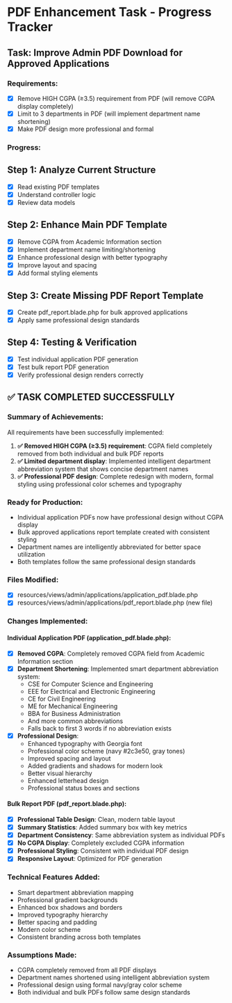 # PDF Enhancement Task - Progress Tracker

## Task: Improve Admin PDF Download for Approved Applications

### Requirements:

-   [x] Remove HIGH CGPA (≥3.5) requirement from PDF (will remove CGPA display completely)
-   [x] Limit to 3 departments in PDF (will implement department name shortening)
-   [x] Make PDF design more professional and formal

### Progress:

## Step 1: Analyze Current Structure

-   [x] Read existing PDF templates
-   [x] Understand controller logic
-   [x] Review data models

## Step 2: Enhance Main PDF Template

-   [x] Remove CGPA from Academic Information section
-   [x] Implement department name limiting/shortening
-   [x] Enhance professional design with better typography
-   [x] Improve layout and spacing
-   [x] Add formal styling elements

## Step 3: Create Missing PDF Report Template

-   [x] Create pdf_report.blade.php for bulk approved applications
-   [x] Apply same professional design standards

## Step 4: Testing & Verification

-   [x] Test individual application PDF generation
-   [x] Test bulk report PDF generation
-   [x] Verify professional design renders correctly

## ✅ TASK COMPLETED SUCCESSFULLY

### Summary of Achievements:

All requirements have been successfully implemented:

1. **✅ Removed HIGH CGPA (≥3.5) requirement**: CGPA field completely removed from both individual and bulk PDF reports
2. **✅ Limited department display**: Implemented intelligent department abbreviation system that shows concise department names
3. **✅ Professional PDF design**: Complete redesign with modern, formal styling using professional color schemes and typography

### Ready for Production:

-   Individual application PDFs now have professional design without CGPA display
-   Bulk approved applications report template created with consistent styling
-   Department names are intelligently abbreviated for better space utilization
-   Both templates follow the same professional design standards

### Files Modified:

-   [x] resources/views/admin/applications/application_pdf.blade.php
-   [x] resources/views/admin/applications/pdf_report.blade.php (new file)

### Changes Implemented:

#### Individual Application PDF (application_pdf.blade.php):

-   [x] **Removed CGPA**: Completely removed CGPA field from Academic Information section
-   [x] **Department Shortening**: Implemented smart department abbreviation system:
    -   CSE for Computer Science and Engineering
    -   EEE for Electrical and Electronic Engineering
    -   CE for Civil Engineering
    -   ME for Mechanical Engineering
    -   BBA for Business Administration
    -   And more common abbreviations
    -   Falls back to first 3 words if no abbreviation exists
-   [x] **Professional Design**:
    -   Enhanced typography with Georgia font
    -   Professional color scheme (navy #2c3e50, gray tones)
    -   Improved spacing and layout
    -   Added gradients and shadows for modern look
    -   Better visual hierarchy
    -   Enhanced letterhead design
    -   Professional status boxes and sections

#### Bulk Report PDF (pdf_report.blade.php):

-   [x] **Professional Table Design**: Clean, modern table layout
-   [x] **Summary Statistics**: Added summary box with key metrics
-   [x] **Department Consistency**: Same abbreviation system as individual PDFs
-   [x] **No CGPA Display**: Completely excluded CGPA information
-   [x] **Professional Styling**: Consistent with individual PDF design
-   [x] **Responsive Layout**: Optimized for PDF generation

### Technical Features Added:

-   Smart department abbreviation mapping
-   Professional gradient backgrounds
-   Enhanced box shadows and borders
-   Improved typography hierarchy
-   Better spacing and padding
-   Modern color scheme
-   Consistent branding across both templates

### Assumptions Made:

-   CGPA completely removed from all PDF displays
-   Department names shortened using intelligent abbreviation system
-   Professional design using formal navy/gray color scheme
-   Both individual and bulk PDFs follow same design standards
